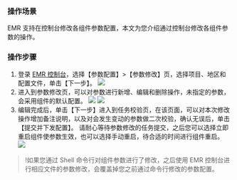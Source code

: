 

### 操作场景
EMR 支持在控制台修改各组件参数配置，本文为您介绍通过控制台修改各组件参数的操作。

### 操作步骤
1. 登录 [EMR 控制台](https://console.cloud.tencent.com/emr)，选择【参数配置】>【参数修改】页，选择项目、地区和配置文件，单击【下一步】。
![](https://main.qcloudimg.com/raw/1bc35798b1ea86538054350620372413.png)
2. 进入到参数修改页，可以对参数进行新增、编辑和删除操作，未指定的参数，会采用组件的默认配置。
 ![](https://main.qcloudimg.com/raw/f76f1f83a85d4a72956eb27bf3165b30.png)
 ![](https://main.qcloudimg.com/raw/d9d0ac41780ea2fcde03d30e2980028f.png) 
3. 编辑完成后，单击【下一步】进入到任务校验页，在该页面，可以对本次修改操作增加备注说明，以及对会发生变动的参数做二次校验，确认无误后，单击【提交并下发配置】。
请耐心等待参数修改的任务提交，之后您可以选择立即重启组件使参数生效，也可以选择手动重启，待合适的时间进行组件重启。
![](https://main.qcloudimg.com/raw/dae345718abf735cb2cf7b082b01a989.png)
>!如果您通过 Shell 命令行对组件参数进行了修改，之后使用 EMR 控制台进行相应文件的参数修改，会覆盖掉您之前通过命令行修改的参数配置。
